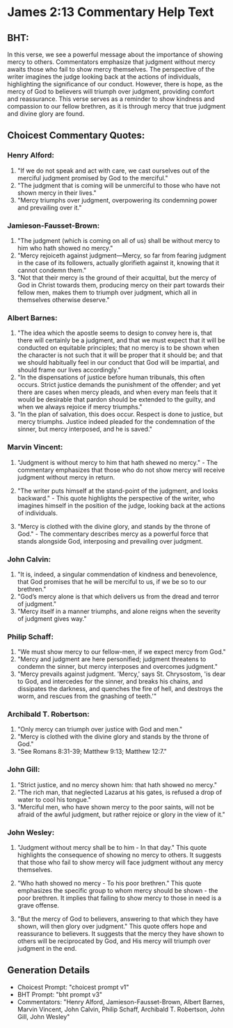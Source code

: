 # James 2:13 Commentary Help Text

## BHT:
In this verse, we see a powerful message about the importance of showing mercy to others. Commentators emphasize that judgment without mercy awaits those who fail to show mercy themselves. The perspective of the writer imagines the judge looking back at the actions of individuals, highlighting the significance of our conduct. However, there is hope, as the mercy of God to believers will triumph over judgment, providing comfort and reassurance. This verse serves as a reminder to show kindness and compassion to our fellow brethren, as it is through mercy that true judgment and divine glory are found.

## Choicest Commentary Quotes:
### Henry Alford:
1. "If we do not speak and act with care, we cast ourselves out of the merciful judgment promised by God to the merciful." 
2. "The judgment that is coming will be unmerciful to those who have not shown mercy in their lives." 
3. "Mercy triumphs over judgment, overpowering its condemning power and prevailing over it."

### Jamieson-Fausset-Brown:
1. "The judgment (which is coming on all of us) shall be without mercy to him who hath showed no mercy." 
2. "Mercy rejoiceth against judgment—Mercy, so far from fearing judgment in the case of its followers, actually glorifieth against it, knowing that it cannot condemn them." 
3. "Not that their mercy is the ground of their acquittal, but the mercy of God in Christ towards them, producing mercy on their part towards their fellow men, makes them to triumph over judgment, which all in themselves otherwise deserve."

### Albert Barnes:
1. "The idea which the apostle seems to design to convey here is, that there will certainly be a judgment, and that we must expect that it will be conducted on equitable principles; that no mercy is to be shown when the character is not such that it will be proper that it should be; and that we should habitually feel in our conduct that God will be impartial, and should frame our lives accordingly."
2. "In the dispensations of justice before human tribunals, this often occurs. Strict justice demands the punishment of the offender; and yet there are cases when mercy pleads, and when every man feels that it would be desirable that pardon should be extended to the guilty, and when we always rejoice if mercy triumphs."
3. "In the plan of salvation, this does occur. Respect is done to justice, but mercy triumphs. Justice indeed pleaded for the condemnation of the sinner, but mercy interposed, and he is saved."

### Marvin Vincent:
1. "Judgment is without mercy to him that hath shewed no mercy." - The commentary emphasizes that those who do not show mercy will receive judgment without mercy in return. 

2. "The writer puts himself at the stand-point of the judgment, and looks backward." - This quote highlights the perspective of the writer, who imagines himself in the position of the judge, looking back at the actions of individuals. 

3. "Mercy is clothed with the divine glory, and stands by the throne of God." - The commentary describes mercy as a powerful force that stands alongside God, interposing and prevailing over judgment.

### John Calvin:
1. "It is, indeed, a singular commendation of kindness and benevolence, that God promises that he will be merciful to us, if we be so to our brethren."
2. "God’s mercy alone is that which delivers us from the dread and terror of judgment."
3. "Mercy itself in a manner triumphs, and alone reigns when the severity of judgment gives way."

### Philip Schaff:
1. "We must show mercy to our fellow-men, if we expect mercy from God."
2. "Mercy and judgment are here personified; judgment threatens to condemn the sinner, but mercy interposes and overcomes judgment."
3. "Mercy prevails against judgment. 'Mercy,' says St. Chrysostom, 'is dear to God, and intercedes for the sinner, and breaks his chains, and dissipates the darkness, and quenches the fire of hell, and destroys the worm, and rescues from the gnashing of teeth.'"

### Archibald T. Robertson:
1. "Only mercy can triumph over justice with God and men."
2. "Mercy is clothed with the divine glory and stands by the throne of God."
3. "See Romans 8:31-39; Matthew 9:13; Matthew 12:7."

### John Gill:
1. "Strict justice, and no mercy shown him: that hath showed no mercy." 
2. "The rich man, that neglected Lazarus at his gates, is refused a drop of water to cool his tongue."
3. "Merciful men, who have shown mercy to the poor saints, will not be afraid of the awful judgment, but rather rejoice or glory in the view of it."

### John Wesley:
1. "Judgment without mercy shall be to him - In that day." This quote highlights the consequence of showing no mercy to others. It suggests that those who fail to show mercy will face judgment without any mercy themselves.

2. "Who hath showed no mercy - To his poor brethren." This quote emphasizes the specific group to whom mercy should be shown - the poor brethren. It implies that failing to show mercy to those in need is a grave offense.

3. "But the mercy of God to believers, answering to that which they have shown, will then glory over judgment." This quote offers hope and reassurance to believers. It suggests that the mercy they have shown to others will be reciprocated by God, and His mercy will triumph over judgment in the end.


## Generation Details
- Choicest Prompt: "choicest prompt v1"
- BHT Prompt: "bht prompt v3"
- Commentators: "Henry Alford, Jamieson-Fausset-Brown, Albert Barnes, Marvin Vincent, John Calvin, Philip Schaff, Archibald T. Robertson, John Gill, John Wesley"
